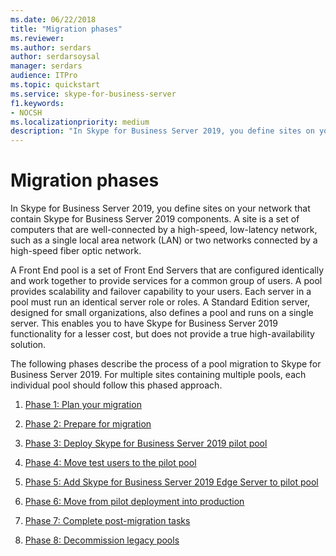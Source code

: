 ```yaml
---
ms.date: 06/22/2018
title: "Migration phases"
ms.reviewer: 
ms.author: serdars
author: serdarsoysal
manager: serdars
audience: ITPro
ms.topic: quickstart
ms.service: skype-for-business-server
f1.keywords:
- NOCSH
ms.localizationpriority: medium
description: "In Skype for Business Server 2019, you define sites on your network that contain Skype for Business Server 2019 components. A site is a set of computers that are well-connected by a high-speed, low-latency network, such as a single local area network (LAN) or two networks connected by a high-speed fiber optic network."
---
```


# Migration phases

In Skype for Business Server 2019, you define sites on your network that contain Skype for Business Server 2019 components. A site is a set of computers that are well-connected by a high-speed, low-latency network, such as a single local area network (LAN) or two networks connected by a high-speed fiber optic network. 
  
A Front End pool is a set of Front End Servers that are configured identically and work together to provide services for a common group of users. A pool provides scalability and failover capability to your users. Each server in a pool must run an identical server role or roles. A Standard Edition server, designed for small organizations, also defines a pool and runs on a single server. This enables you to have Skype for Business Server 2019 functionality for a lesser cost, but does not provide a true high-availability solution. 
  
The following phases describe the process of a pool migration to Skype for Business Server 2019. For multiple sites containing multiple pools, each individual pool should follow this phased approach.
  
1. [Phase 1: Plan your migration](phase-1-plan-your-migration.md)
    
2. [Phase 2: Prepare for migration](phase-2-prepare-for-migration.md)
    
3. [Phase 3: Deploy Skype for Business Server 2019 pilot pool](phase-3-deploy-pilot-pool.md)
    
4. [Phase 4: Move test users to the pilot pool](phase-4-move-test-users-to-the-pilot-pool.md)
    
5. [Phase 5: Add Skype for Business Server 2019 Edge Server to pilot pool](phase-5-add-edge-server-to-pilot-pool.md)
    
6. [Phase 6: Move from pilot deployment into production](phase-6-move-from-pilot-deployment-into-production.md)
    
7. [Phase 7: Complete post-migration tasks](phase-7-complete-post-migration-tasks.md)
    
8. [Phase 8: Decommission legacy pools](phase-8-decommission-legacy-pools.md)
    


